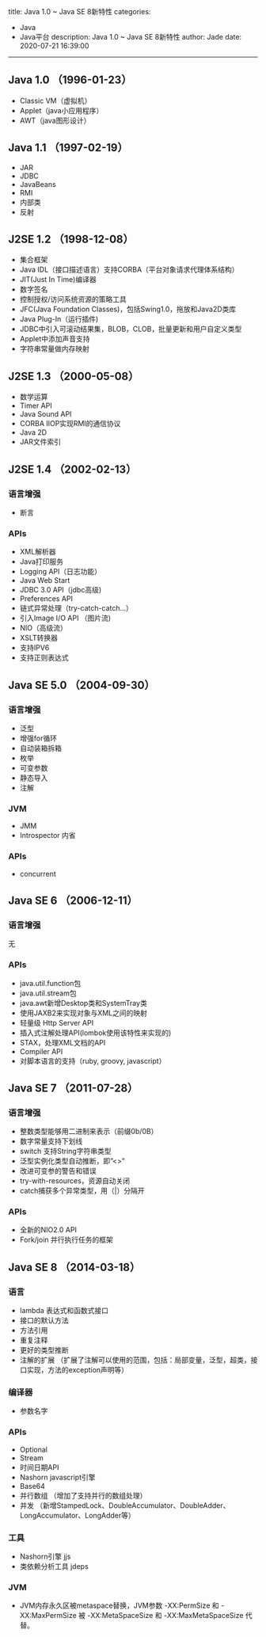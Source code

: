 title: Java 1.0 ~ Java SE 8新特性
categories:
  - Java
  - Java平台
description: Java 1.0 ~ Java SE 8新特性
author: Jade
date: 2020-07-21 16:39:00
---

## Java 1.0 （1996-01-23）
- Classic VM（虚拟机）
- Applet（java小应用程序）
- AWT（java图形设计）

## Java 1.1 （1997-02-19）
- JAR
- JDBC
- JavaBeans
- RMI
- 内部类
- 反射

## J2SE 1.2 （1998-12-08）
- 集合框架
- Java IDL（接口描述语言）支持CORBA（平台对象请求代理体系结构）
- JIT(Just In Time)编译器
- 数字签名
- 控制授权/访问系统资源的策略工具
- JFC(Java Foundation Classes)，包括Swing1.0，拖放和Java2D类库
- Java Plug-In（运行插件)
- JDBC中引入可滚动结果集，BLOB，CLOB，批量更新和用户自定义类型
- Applet中添加声音支持
- 字符串常量做内存映射

## J2SE 1.3 （2000-05-08）
- 数学运算
- Timer API
- Java Sound API
- CORBA IIOP实现RMI的通信协议
- Java 2D
- JAR文件索引

## J2SE 1.4 （2002-02-13）
### 语言增强
- 断言

### APIs
- XML解析器
- Java打印服务
- Logging API（日志功能）
- Java Web Start
- JDBC 3.0 API（jdbc高级)
- Preferences API
- 链式异常处理（try-catch-catch...）
- 引入Image I/O API （图片流)
- NIO（高级流）
- XSLT转换器
- 支持IPV6
- 支持正则表达式

## Java SE 5.0 （2004-09-30）
### 语言增强
- 泛型
- 增强for循环
- 自动装箱拆箱
- 枚举
- 可变参数
- 静态导入
- 注解

### JVM
- JMM
- Introspector 内省

### APIs
- concurrent

## Java SE 6 （2006-12-11）
### 语言增强
无

### APIs
- java.util.function包
- java.util.stream包
- java.awt新增Desktop类和SystemTray类
- 使用JAXB2来实现对象与XML之间的映射
- 轻量级 Http Server API
- 插入式注解处理API(lombok使用该特性来实现的)
- STAX，处理XML文档的API
- Compiler API
- 对脚本语言的支持（ruby, groovy, javascript）

## Java SE 7 （2011-07-28）
### 语言增强
- 整数类型能够用二进制来表示（前缀0b/0B）
- 数字常量支持下划线
- switch 支持String字符串类型
- 泛型实例化类型自动推断，即”<>”
- 改进可变参的警告和错误
- try-with-resources，资源自动关闭
- catch捕获多个异常类型，用（|）分隔开

### APIs
- 全新的NIO2.0 API
- Fork/join 并行执行任务的框架

## Java SE 8 （2014-03-18）
### 语言
- lambda 表达式和函数式接口
- 接口的默认方法
- 方法引用
- 重复注释
- 更好的类型推断
- 注解的扩展 （扩展了注解可以使用的范围，包括：局部变量，泛型，超类，接口实现，方法的exception声明等）

### 编译器
- 参数名字

### APIs
- Optional
- Stream
- 时间日期API
- Nashorn javascript引擎
- Base64
- 并行数组 （增加了支持并行的数组处理）
- 并发 （新增StampedLock、DoubleAccumulator、DoubleAdder、LongAccumulator、LongAdder等）

### 工具
- Nashorn引擎 jjs
- 类依赖分析工具 jdeps

### JVM
- JVM内存永久区被metaspace替换，JVM参数 -XX:PermSize 和 -XX:MaxPermSize 被 -XX:MetaSpaceSize 和 -XX:MaxMetaSpaceSize 代替。
